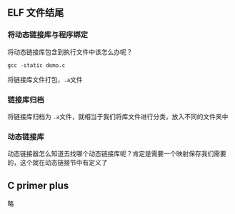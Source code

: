 ## ELF 文件结尾

### 将动态链接库与程序绑定

将动态链接库包含到执行文件中该怎么办呢？

```shell
gcc -static demo.c
```

将链接库文件打包，`.a`文件



### 链接库归档

将链接库归档为 `.a`文件，就相当于我们将库文件进行分类，放入不同的文件夹中



### 动态链接库

动态链接器怎么知道去找哪个动态链接库呢？肯定是需要一个映射保存我们需要的，这个就在动态链接节中有定义了



## C primer plus 

略